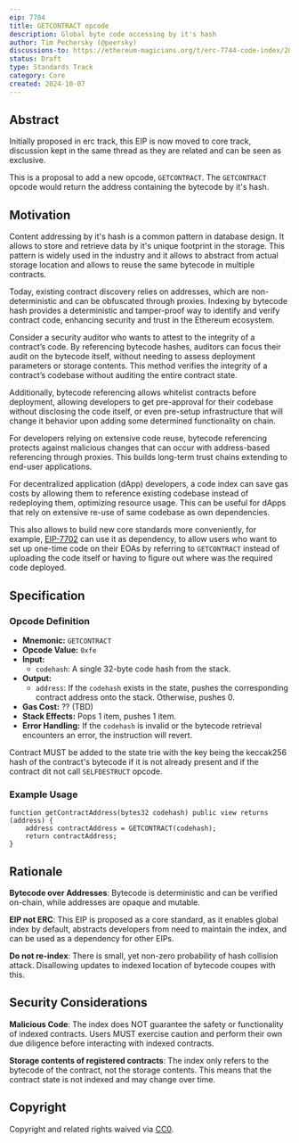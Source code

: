 ```yaml
---
eip: 7784
title: GETCONTRACT opcode
description: Global byte code accessing by it's hash
author: Tim Pechersky (@peersky)
discussions-to: https://ethereum-magicians.org/t/erc-7744-code-index/20569
status: Draft
type: Standards Track
category: Core
created: 2024-10-07
---
```


## Abstract

Initially proposed in erc track, this EIP is now moved to core track, discussion kept in the same thread as they are related and can be seen as exclusive.

This is a proposal to add a new opcode, `GETCONTRACT`. The `GETCONTRACT` opcode would return the address containing the bytecode by it's hash.

## Motivation

Content addressing by it's hash is a common pattern in database design. It allows to store and retrieve data by it's unique footprint in the storage. This pattern is widely used in the industry and it allows to abstract from actual storage location and allows to reuse the same bytecode in multiple contracts.

Today, existing contract discovery relies on addresses, which are non-deterministic and can be obfuscated through proxies. Indexing by bytecode hash provides a deterministic and tamper-proof way to identify and verify contract code, enhancing security and trust in the Ethereum ecosystem.

Consider a security auditor who wants to attest to the integrity of a contract’s code. By referencing bytecode hashes, auditors can focus their audit on the bytecode itself, without needing to assess deployment parameters or storage contents. This method verifies the integrity of a contract’s codebase without auditing the entire contract state.

Additionally, bytecode referencing allows whitelist contracts before deployment, allowing developers to get pre-approval for their codebase without disclosing the code itself, or even pre-setup infrastructure that will change it behavior upon adding some determined functionality on chain.

For developers relying on extensive code reuse, bytecode referencing protects against malicious changes that can occur with address-based referencing through proxies. This builds long-term trust chains extending to end-user applications.

For decentralized application (dApp) developers, a code index can save gas costs by allowing them to reference existing codebase instead of redeploying them, optimizing resource usage. This can be useful for dApps that rely on extensive re-use of same codebase as own dependencies.

This also allows to build new core standards more conveniently, for example, [EIP-7702](./eip-7702) can use it as dependency, to allow users who want to set up one-time code on their EOAs by referring to `GETCONTRACT` instead of uploading the code itself or having to figure out where was the required code deployed.

## Specification

### Opcode Definition

* **Mnemonic:** `GETCONTRACT`
* **Opcode Value:** `0xfe`
* **Input:**
    * `codehash`: A single 32-byte code hash from the stack.
* **Output:**
    * `address`:  If the `codehash` exists in the state, pushes the corresponding contract address onto the stack. Otherwise, pushes 0.
* **Gas Cost:** ?? (TBD)
* **Stack Effects:** Pops 1 item, pushes 1 item.
* **Error Handling:**  If the `codehash` is invalid or the bytecode retrieval encounters an error, the instruction will revert.

Contract MUST be added to the state trie with the key being the keccak256 hash of the contract's bytecode if it is not already present and if the contract dit not call `SELFDESTRUCT` opcode.


### Example Usage

```solidity
function getContractAddress(bytes32 codehash) public view returns (address) {
    address contractAddress = GETCONTRACT(codehash);
    return contractAddress;
}
```

## Rationale

**Bytecode over Addresses**: Bytecode is deterministic and can be verified on-chain, while addresses are opaque and mutable.

**EIP not ERC**: This EIP is proposed as a core standard, as it enables global index by default, abstracts developers from need to maintain the index, and can be used as a dependency for other EIPs.

**Do not re-index**: There is small, yet non-zero probability of hash collision attack. Disallowing updates to indexed location of bytecode coupes with this.

## Security Considerations

**Malicious Code**: The index does NOT guarantee the safety or functionality of indexed contracts. Users MUST exercise caution and perform their own due diligence before interacting with indexed contracts.

**Storage contents of registered contracts**: The index only refers to the bytecode of the contract, not the storage contents. This means that the contract state is not indexed and may change over time.

## Copyright

Copyright and related rights waived via [CC0](../LICENSE.md).
